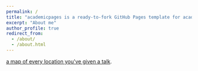 ```yaml
---
permalink: /
title: "academicpages is a ready-to-fork GitHub Pages template for academic personal websites"
excerpt: "About me"
author_profile: true
redirect_from: 
  - /about/
  - /about.html
---
```


 [a map of every location you've given a talk](https://academicpages.github.io/talkmap.html).


